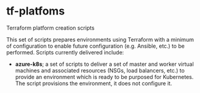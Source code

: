 # tf-platfoms
Terraform platform creation scripts

This set of scripts prepares environments using Terraform with a minimum of configuration to enable future configuration (e.g. Ansible, etc.) to be performed. Scripts currently delivered include:

* **azure-k8s**; a set of scripts to deliver a set of master and worker virtual machines and associated resources (NSGs, load balancers, etc.) to provide an environment which is ready to be purposed for Kubernetes. The script provisions the environment, it does not configure it.
